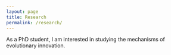 ```yaml
---
layout: page
title: Research
permalink: /research/
---
```

As a PhD student, I am interested in studying the mechanisms of evolutionary innovation.
